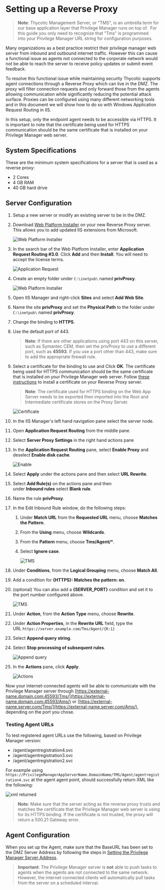 [title]: # (Reverse Proxy)
[tags]: # (reverse)
[priority]: # (2)
# Setting up a Reverse Proxy

>**Note**:
>Thycotic Management Server, or "TMS", is an umbrella term for our base application layer that Privilege Manager runs on top of.  For this guide you only need to recognize that "Tms" is programmed into your Privilege Manager URL string for configuration purposes.

Many organizations as a best practice restrict their privilege manager web server from inbound and outbound internet traffic. However this can cause a functional issue as agents not connected to the corporate network would not be able to reach the server to receive policy updates or submit event feedback.

To resolve this functional issue while maintaining security Thycotic supports agent connections through a Reverse Proxy which can live in the DMZ. The proxy will filter connection requests and only forward those from the agents allowing communication while significantly reducing the potential attack surface. Proxies can be configured using many different networking tools and in this document we will show how to do so with Windows Application Request Routing in IIS.

In this setup, only the endpoint agent needs to be accessible via HTTPS. It is important to note that the certificate being used for HTTPS communication should be the same certificate that is installed on your Privilege Manager web server.

## System Specifications

These are the minimum system specifications for a server that is used as a reverse proxy:

* 2 Cores
* 4 GB RAM
* 40 GB hard drive

## Server Configuration

1. Setup a new server or modify an existing server to be in the DMZ.
1. Download [Web Platform Installer](http://www.microsoft.com/web/downloads/platform.aspx) on your new Reverse Proxy server. This allows you to add updated IIS extensions from Microsoft.

   ![Web Platform Installer](images/proxy/pr-2.png)
1. In the search bar of the Web Platform Installer, enter __Application Request Routing #3.0__. Click __Add__ and then __Install__. You will need to accept the license terms.

   ![Application Request](images/proxy/61b45b6ccb4cf9e804d8ca4643f424d3.png)
1. Create an empty folder under `C:\inetpub\` named __privProxy__.

   ![Web Platform Installer](images/proxy/pr-1.png)
1. Open IIS Manager and right-click __Sites__ and select __Add Web Site__.
1. Name the site __privProxy__ and set the __Physical Path__ to the folder under `C:\inetpub\` named __privProxy__.
1. Change the binding to __HTTPS__.
1. Use the default port of 443.
   >**Note**:
   >If there are other applications using port 443 on this server, such as Symantec CEM, then set the privProxy to use a different port, such as __45593__. If you use a port other than 443, make sure to add the appropriate firewall rule.
1. Select a certificate for the binding to use and Click __OK__. The certificate being used for HTTPS communication should be the same certificate that is installed on your Privilege Manager web server. Follow [these instructions](https://thycotic.force.com/support/s/article/Trusting-an-SSL-Certificate-on-a-Client-Machine) to install a certificate on your Reverse Proxy server.

   >**Note**: The certificate used for HTTPS binding on the Web App Server needs to be exported then imported into the Root and Intermediate certificate stores on the Proxy Server.

   ![Certificate](images/proxy/35629e862fbc4c513a98ba891874e52e.png)
1. In the IIS Manager's left hand navigation pane select the server node.
1. Open __Application Request Routing__ from the middle pane.
1. Select __Server Proxy Settings__ in the right hand actions pane
1. In the __Application Request Routing__ pane, select __Enable Proxy__ and deselect __Enable disk cache__. 

   ![Enable](images/proxy/e7ec2a6643604dd113be1d819c0fb097.png)
1. Select __Apply__ under the actions pane and then select __URL Rewrite__.
1. Select __Add Rule(s)__ on the actions pane and then under __Inbound rules__ select __Blank rule__.
1. Name the rule __privProxy__.
1. In the Edit Inbound Rule window, do the following steps:

   1. Under __Match URL__ from the __Requested URL__ menu, choose __Matches the Pattern__.
   1. From the __Using__ menu, choose __Wildcards__.
   1. From the __Pattern__ menu, choose __Tms/Agent/*__.
   1. Select __Ignore case__.

      ![TMS](images/proxy/af81bbaabd7c92ac3ce77402beea8501.png)
1. Under __Conditions__, from the __Logical Grouping__ menu, choose __Match All__.
1. Add a condition for __{HTTPS}: Matches the pattern: on__.
1. (optional) You can also add a __{SERVER_PORT}__ condition and set it to the port number configured above.  

   ![TMS](images/proxy/4fce737ade8cda4a0bee58f47a83eaed.png)
1. Under __Action__, from the __Action Type__ menu, choose __Rewrite__.
1. Under __Action Properties__, in the __Rewrite URL__ field, type the URL `https://server.example.com/Tms/Agent/{R:1}`
1. Select __Append query string__.
1. Select __Stop processing of subsequent rules__.

   ![Append query](images/proxy/2ef018fffaac090cfbd244476fd89fc7.png)
1. In the __Actions__ pane, click __Apply__.

   ![Actions](images/proxy/e99d60248b0860fc077e2a746828965b.png)

Now your internet-connected agents will be able to communicate with the Privilege Manager server
through [https://external-name.domain.com:45593/Tms/](https://external-name.domain.com:45593/Ams/) or [https://external-name.server.com/Tms/](https://external-name.server.com/Ams/), depending on the port you chose.

### Testing Agent URLs

To test registered agent URLs use the following, based on Privilege Manager version:

* /agent/agentregistration4.svc
* /agent/agentregistration3.svc
* /agent/agentregistration2.svc

For example using `https://PrivilegeManagerAppServerName.DomainName/TMS/Agent/agentregistration4.svc` at the agent agent point, should successfully return XML like the following:

![xml returned](images/proxy/xml.png "Successfully returned XML output example.")
<!--
```xml
<wsdl:definitions xmlns:wsdl="http://schemas.xmlsoap.org/wsdl/" xmlns:wsx="http://schemas.xmlsoap.org/ws/2004/09/mex" xmlns:i0="http://tempuri.org/" xmlns:wsu="http://docs.oasis-open.org/wss/2004/01/oasis-200401-wss-wssecurity-utility-1.0.xsd" xmlns:wsa10="http://www.w3.org/2005/08/addressing" xmlns:wsp="http://www.w3.org/ns/ws-policy" xmlns:wsap="http://schemas.xmlsoap.org/ws/2004/08/addressing/policy" xmlns:msc="http://schemas.microsoft.com/ws/2005/12/wsdl/contract" xmlns:soap12="http://schemas.xmlsoap.org/wsdl/soap12/" xmlns:wsa="http://schemas.xmlsoap.org/ws/2004/08/addressing" xmlns:wsam="http://www.w3.org/2007/05/addressing/metadata" xmlns:xsd="http://www.w3.org/2001/XMLSchema" xmlns:tns="http://arellia.com/services/Agent/" xmlns:soap="http://schemas.xmlsoap.org/wsdl/soap/" xmlns:wsaw="http://www.w3.org/2006/05/addressing/wsdl" xmlns:soapenc="http://schemas.xmlsoap.org/soap/encoding/" name="Thycotic.Tms.Services.Agent.AgentRegistration4" targetNamespace="http://arellia.com/services/Agent/">
<wsdl:import namespace="http://tempuri.org/" location="https://localhost/TMS/Agent/AgentRegistration4.svc?wsdl=wsdl1"/>
<wsdl:types/>
<wsdl:service name="Thycotic.Tms.Services.Agent.AgentRegistration4">
<wsdl:port name="CustomBinding_IAgentRegistration2" binding="i0:CustomBinding_IAgentRegistration2">
<soap12:address location="https://localhost/TMS/Agent/AgentRegistration4.svc"/>
<wsa10:EndpointReference>
<wsa10:Address>https://localhost/TMS/Agent/AgentRegistration4.svc</wsa10:Address>
</wsa10:EndpointReference>
</wsdl:port>
<wsdl:port name="CustomBinding_IAgentRegistration21" binding="i0:CustomBinding_IAgentRegistration21">
<soap12:address location="http://win-e6gkpm7j7tf/TMS/Agent/AgentRegistration4.svc"/>
<wsa10:EndpointReference>
<wsa10:Address>
http://test-system/TMS/Agent/AgentRegistration4.svc
</wsa10:Address>
</wsa10:EndpointReference>
</wsdl:port>
</wsdl:service>
</wsdl:definitions>
```
-->

>**Note**:
>Make sure that the server acting as the reverse proxy trusts and matches the certificate that the Privilege Manager web server is using for its HTTPS binding. If the certificate is not trusted, the proxy will return a 500.21 Gateway error.

## Agent Configuration

When you set up the Agent, make sure that the BaseURL has been set to the DMZ Server Address by following the steps in [Setting the Privilege Manager Server Address](../../agents/all/agent-set-server-address.md).

>**Important**:
>The Privilege Manager server is __not__ able to push tasks to agents when the agents are not connected to the same network. However, the internet connected clients will automatically pull tasks from the server on a scheduled interval.
